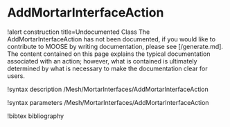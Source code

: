<!-- MOOSE Documentation Stub: Remove this when content is added. -->

# AddMortarInterfaceAction

!alert construction title=Undocumented Class
The AddMortarInterfaceAction has not been documented, if you would like to contribute to MOOSE by writing
documentation, please see [/generate.md]. The content contained on this page explains the typical
documentation associated with an action; however, what is contained is ultimately determined by what
is necessary to make the documentation clear for users.

!syntax description /Mesh/MortarInterfaces/AddMortarInterfaceAction

!syntax parameters /Mesh/MortarInterfaces/AddMortarInterfaceAction

!bibtex bibliography
